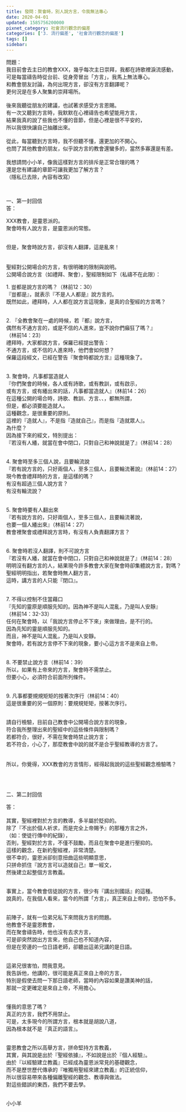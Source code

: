 ```yaml
---
title: 發問：聚會時，別人說方言，令我無法專心
date: 2020-04-01
updated: 1585756200000
pixnet_category: 社會流行觀念的偏差
categories: ['3. 流行偏差', '社會流行觀念的偏差']
tags: []
sidebar: 
---
```


<p>問題：<br/>
我目前會去主日的教會XXX，幾乎每次主日崇拜，我都在詩歌裡淚流感動，<br/>
可是每當禱告時從台前、從身旁冒出「方言」，我馬上無法專心。<br/>
和教會朋友討論，為何出現方言，卻沒有方言翻譯呢？<br/>
更何況是在多人聚集的崇拜場所。<br/>
 <br/>
後來我聽從朋友的建議，也試著求感受方言恩賜。<br/>
有一次又聽到方言時，我默默在心裡禱告也希望能用方言，<br/>
結果我真的說了些我也不懂的音節，但是心裡是很不平安的，<br/>
所以我很快讓自己抽離出來。<br/>
 <br/>
從此，每當聽到方言時，我不但聽不懂，還更加的不開心。<br/>
也問了其他教會的朋友，似乎說方言的教會還蠻多的，當然多寡還是有差。<br/>
 <br/>
我想請問小小羊，像我這樣對方言的排斥是正常合理的嗎？<br/>
還是您有建議的章節可讓我更加了解方言？<br/>
（隱私已去除，內容有改寫）</p>
<p> </p>
<p>一、第一封回信<br/>
答：</p>
<p>XXX教會，是靈恩派的。<br/>
聚會時有人說方言，是靈恩派的常態。<br/>
 </p>
<p>但是，聚會時說方言，卻沒有人翻譯，這是亂來！<br/>
 <br/>
 <br/>
聖經對公開場合的方言，有很明確的限制與說明。<br/>
公開場合說方言（如禮拜、聚會），聖經限制如下（私禱不在此限）：</p>
<p>1. 豈都是說方言的嗎？（林前12：30）<br/>
『豈都是』，就表示『不是人人都是』說方言的。<br/>
既然如此，禮拜時，人人都在說方言這現象，是真的合聖經的方言嗎？</p>
<p><br/>
2. 『全教會聚在一處的時候，若『都』說方言，<br/>
偶然有不通方言的，或是不信的人進來，豈不說你們癲狂了嗎？』<br/>
（林前14：23）<br/>
禮拜時，大家都說方言，保羅已經提出警告：<br/>
不通方言，或不信的人進來時，他們會如何想？<br/>
保羅這段經文，已經在警告『聚會時都說方言』這種現象了。</p>
<p><br/>
3. 聚會時，凡事都當造就人<br/>
『你們聚會的時候，各人或有詩歌，或有教訓，或有啟示，<br/>
或有方言，或有繙出來的話，凡事都當造就人』（林前14：26）<br/>
在這種公開的場合時，詩歌、教訓、方言、、，都無所謂，<br/>
但是，都必須要能造就人。<br/>
這種觀念，是很重要的原則。<br/>
這裡的『造就人』，不是指『造就自己』，而是指『造就眾人』。<br/>
為什麼？<br/>
因為接下來的經文，特別提出：<br/>
『若沒有人繙，就當在會中閉口，只對自己和神說就是了』（林前14：28）</p>
<p><br/>
4. 聚會時至多三個人說，且要輪流說<br/>
『若有說方言的，只好兩個人，至多三個人，且要輪流著說』（林前14：27）<br/>
現今教會禮拜時的方言，是這樣的嗎？<br/>
有沒有超過三個人說方言？<br/>
有沒有輪流說？</p>
<p><br/>
5. 聚會時要有人翻出來<br/>
『若有說方言的，只好兩個人，至多三個人，且要輪流著說，<br/>
也要一個人繙出來』（林前14：27）<br/>
教會裡聚會或禮拜說方言時，有沒有人負責翻譯方言？</p>
<p><br/>
6. 聚會時若沒人翻譯，則不可說方言<br/>
『若沒有人繙，就當在會中閉口，只對自己和神說就是了』（林前14：28）<br/>
明明沒有翻方言的人，結果現今許多教會大家在聚會時卻集體說方言，對嗎？<br/>
聖經明明指出，若聚會時無人翻方言，<br/>
這時，講方言的人只能『閉口』。</p>
<p><br/>
7. 不得以控制不住當藉口<br/>
『先知的靈原是順服先知的。因為神不是叫人混亂，乃是叫人安靜』<br/>
（林前14：32-33）<br/>
任何在聚會時，以「我說方言停止不下來」來做理由，是不行的。<br/>
因為先知的靈是順服先知的。<br/>
而且，神不是叫人混亂，乃是叫人安靜。<br/>
聚會時，若有說方言停不下來的現象，要小心這方言不是來自上帝。</p>
<p><br/>
8. 不要禁止說方言（林前14：39）<br/>
所以，如果有上帝來的方言，聚會時不需禁止。<br/>
但要小心，必須符合前面所列條件。</p>
<p><br/>
9. 凡事都要規規矩矩的按著次序行（林前14：40）<br/>
這是很重要的另一個原則：要規規矩矩，按著次序行。</p>
<p><br/>
請自行檢驗，目前自己教會中公開場合說方言的現象，<br/>
符合我所整理出來的聖經中的這些條件與限制嗎？<br/>
若都符合，很好，不需在聚會時禁止說方言；<br/>
若不符合，小心了，那麼教會中說的就不是合乎聖經教導的方言了。<br/>
 <br/>
 <br/>
所以，你覺得，XXX教會的方言情形，經得起我說的這些聖經觀念檢驗嗎？</p>
<p> </p>
<p><br/>
二、第二封回信</p>
<p>答：<br/>
 <br/>
其實，聖經裡對於方言的教導，多半屬於貶抑的。<br/>
除了『不出於個人祈求，而是完全上帝賜予』的那種方言之外，<br/>
（如：使徒行傳中的紀錄），<br/>
否則，聖經對於方言，不僅不鼓勵，而且在聚會中是進行壓抑的。<br/>
這樣的觀念，在新約聖經裡，非常清楚。<br/>
很不幸的，靈恩派卻刻意扭曲這些明顯意思，<br/>
只拼命抓住『說方言可以造就自己』單一經文，<br/>
然後建立起整個方言教義。<br/>
 </p>
<p>事實上，當今教會信徒說的方言，很少有『講出別國話』的這種。<br/>
說真的，在我個人看來，當今的所謂「方言」，真正來自上帝的，恐怕不多。<br/>
 </p>
<p>前陣子，就有一位弟兄私下來問我方言的問題。<br/>
他教會不是靈恩教會，<br/>
而在聚會禱告時，他也沒有去求方言，<br/>
可是卻突然說出方言來，他自己也不知道內容，<br/>
但是在旁邊的一位日語老師，卻聽出這弟兄講的是日語。</p>
<p><br/>
這弟兄很害怕，問我意見。<br/>
我告訴他，他講的，很可能是真正來自上帝的方言，<br/>
特別是假使去問一下那日語老師，當時的內容如果是讚美神的話，<br/>
那就一定更確定是來自上帝，不用擔心。</p>
<p> <br/>
懂我的意思了嗎？<br/>
真正的方言，我們不用禁止。<br/>
可是，太多現今的所謂方言，根本就是胡說八道，<br/>
因為根本就不是『真正的語言』。<br/>
 </p>
<p>靈恩教會之所以高舉方言，拼命堅持方言教義，<br/>
其實，與其說是出於『聖經依據』，不如說是出於『個人經驗』。<br/>
由於『以經驗建立教義』已經成為靈恩派常見的基礎觀念，<br/>
而不是歷世歷代傳承的『唯獨用聖經來建立教義』的正統信仰，<br/>
所以很容易帶來各種偏離聖經的觀念、教導與做法。<br/>
對這些錯誤的東西，我們不要去學。<br/>
 </p>
<p>小小羊</p>
